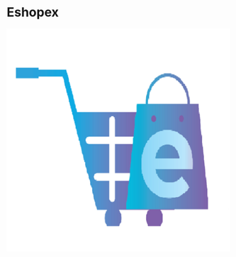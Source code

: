 # Eshopex

![EshopexLogo](https://raw.githubusercontent.com/ChitrikaGahtori/Eshopex/master/assets/logo/Icon_Eshopex.png)
